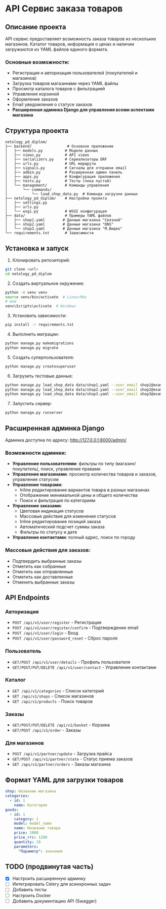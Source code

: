 # API Сервис заказа товаров

## Описание проекта

API сервис предоставляет возможность заказа товаров из нескольких магазинов. Каталог товаров, информация о ценах и наличии загружаются из YAML файлов единого формата.

### Основные возможности:
- Регистрация и авторизация пользователей (покупателей и магазинов)
- Загрузка товаров магазинами через YAML файлы
- Просмотр каталога товаров с фильтрацией
- Управление корзиной
- Оформление заказов
- Email уведомления о статусе заказов
- **Расширенная админка Django для управления всеми аспектами магазина**

## Структура проекта

```
netology_pd_diplom/
├── backend/                # Основное приложение
│   ├── models.py          # Модели данных
│   ├── views.py           # API views
│   ├── serializers.py     # Сериализаторы DRF
│   ├── urls.py            # URL маршруты
│   ├── signals.py         # Сигналы для отправки email
│   ├── admin.py           # Расширенная админ панель
│   ├── apps.py            # Конфигурация приложения
│   ├── tests.py           # Тесты (пока пустой)
│   └── management/        # Команды управления
│       └── commands/
│           └── load_shop_data.py  # Команда загрузки данных
├── netology_pd_diplom/    # Настройки проекта
│   ├── settings.py
│   ├── urls.py
│   └── wsgi.py            # WSGI конфигурация
├── data/                  # Примеры YAML файлов
│   ├── shop1.yaml        # Данные магазина "Связной"
│   ├── shop2.yaml        # Данные магазина "DNS"
│   └── shop3.yaml        # Данные магазина "М.Видео"
└── requirements.txt       # Зависимости
```

## Установка и запуск

1. Клонировать репозиторий:
```bash
git clone <url>
cd netology_pd_diplom
```

2. Создать виртуальное окружение:
```bash
python -m venv venv
source venv/bin/activate  # Linux/Mac
# или
venv\Scripts\activate  # Windows
```

3. Установить зависимости:
```bash
pip install -r requirements.txt
```

4. Выполнить миграции:
```bash
python manage.py makemigrations
python manage.py migrate
```

5. Создать суперпользователя:
```bash
python manage.py createsuperuser
```

6. Загрузить тестовые данные:
```bash
python manage.py load_shop_data data/shop1.yaml --user_email shop1@example.com
python manage.py load_shop_data data/shop2.yaml --user_email shop2@example.com
python manage.py load_shop_data data/shop3.yaml --user_email shop3@example.com
```

7. Запустить сервер:
```bash
python manage.py runserver
```

## Расширенная админка Django

Админка доступна по адресу: http://127.0.0.1:8000/admin/

### Возможности админки:
- **Управление пользователями**: фильтры по типу (магазин/покупатель), поиск, управление правами
- **Управление магазинами**: просмотр количества товаров и заказов, управление статусом
- **Управление товарами**: 
  - Inline редактирование вариантов товара в разных магазинах
  - Отображение минимальной цены и общего количества
  - Поиск и фильтрация по категориям
- **Управление заказами**:
  - Цветовая индикация статусов
  - Массовые действия для изменения статусов
  - Inline редактирование позиций заказа
  - Автоматический подсчет суммы заказа
  - Фильтры по статусу и дате
- **Управление контактами**: полный адрес, поиск по городу

### Массовые действия для заказов:
- Подтвердить выбранные заказы
- Отметить как собранные
- Отметить как отправленные
- Отметить как доставленные
- Отменить выбранные заказы

## API Endpoints

### Авторизация
- `POST /api/v1/user/register` - Регистрация
- `POST /api/v1/user/register/confirm` - Подтверждение email
- `POST /api/v1/user/login` - Вход
- `POST /api/v1/user/password_reset` - Сброс пароля

### Пользователь
- `GET/POST /api/v1/user/details` - Профиль пользователя
- `GET/POST/PUT/DELETE /api/v1/user/contact` - Управление контактами

### Каталог
- `GET /api/v1/categories` - Список категорий
- `GET /api/v1/shops` - Список магазинов
- `GET /api/v1/products` - Поиск товаров

### Заказы
- `GET/POST/PUT/DELETE /api/v1/basket` - Корзина
- `GET/POST /api/v1/order` - Заказы

### Для магазинов
- `POST /api/v1/partner/update` - Загрузка прайса
- `GET/POST /api/v1/partner/state` - Статус приема заказов
- `GET /api/v1/partner/orders` - Заказы магазина

## Формат YAML для загрузки товаров

```yaml
shop: Название магазина
categories:
  - id: 1
    name: Категория
goods:
  - id: 1
    category: 1
    model: model_name
    name: Название товара
    price: 1000
    price_rrc: 1200
    quantity: 10
    parameters:
      "Параметр": значение
```


## TODO (продвинутая часть)
- [x] Настроить расширенную админку
- [ ] Интегрировать Celery для асинхронных задач
- [ ] Добавить тесты
- [ ] Настроить Docker
- [ ] Добавить документацию API (Swagger)